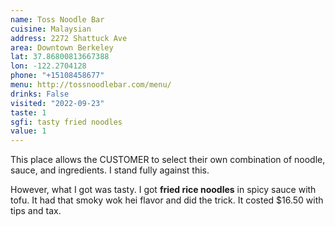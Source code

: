 ```yaml
---
name: Toss Noodle Bar
cuisine: Malaysian
address: 2272 Shattuck Ave
area: Downtown Berkeley
lat: 37.86800813667388
lon: -122.2704128
phone: "+15108458677"
menu: http://tossnoodlebar.com/menu/
drinks: False
visited: "2022-09-23"
taste: 1
sgfi: tasty fried noodles
value: 1
---
```


This place allows the CUSTOMER to select their own combination of noodle, sauce, and ingredients. I stand fully against this.

However, what I got was tasty. I got **fried rice noodles** in spicy sauce with tofu. It had that smoky wok hei flavor and did the trick. It costed $16.50 with tips and tax.
